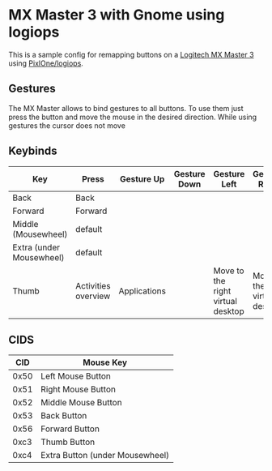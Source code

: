 # MX Master 3 with Gnome using logiops
This is a sample config for remapping buttons on a 
[Logitech MX Master 3](https://www.logitech.com/en-us/product/mx-master-3.910-005620.html?page=mx-for-coding) using [PixlOne/logiops](https://github.com/PixlOne/logiops).

## Gestures
The MX Master allows to bind gestures to all buttons. To use them just press the button and move the mouse in the desired direction. While using gestures the cursor does not move

## Keybinds
Key | Press | Gesture Up | Gesture Down | Gesture Left | Gesture Right
----|-------|------------|--------------|---------------|-------------
Back|Back
Forward|Forward
Middle (Mousewheel)|default|||
Extra (under Mousewheel)|default||||
Thumb|Activities overview|Applications||Move to the right virtual desktop|Move to the left virtual desktop

## CIDS

CID|Mouse Key
---|---------
0x50|Left Mouse Button
0x51|Right Mouse Button
0x52|Middle Mouse Button
0x53|Back Button
0x56|Forward Button
0xc3|Thumb Button
0xc4|Extra Button (under Mousewheel)
